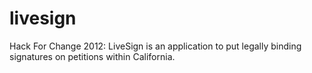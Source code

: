 livesign
========

Hack For Change 2012: LiveSign is an application to put legally binding signatures on petitions within California.